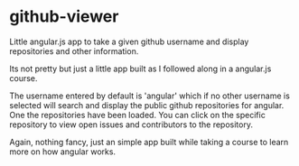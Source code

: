 # github-viewer
Little angular.js app to take a given github username and display repositories and other information. 

Its not pretty but just a little app built as I followed along in a angular.js course. 

The username entered by default is 'angular' which if no other username is selected will search and display the public github repositories for angular.
One the repositories have been loaded. You can click on the specific repository to view open issues and contributors to the repository.

Again, nothing fancy, just an simple app built while taking a course to learn more on how angular works.
